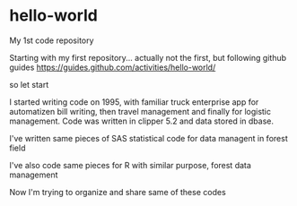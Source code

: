 # hello-world
My 1st code repository

Starting with my first repository... actually not the first, but following github guides https://guides.github.com/activities/hello-world/

so let start

I started writing code on 1995, with familiar truck enterprise app for automatizen bill writing, then travel management and finally for logistic management. Code was written in clipper 5.2 and data stored in dbase.

I've written same pieces of SAS statistical code for data managent in forest field

I've also code same pieces for R with similar purpose, forest data management

Now I'm trying to organize and share same of these codes

